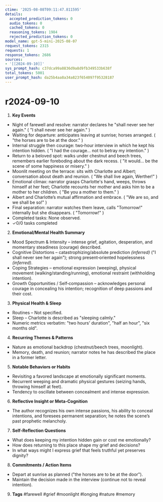 ```yaml
---
ctime: '2025-08-08T09:11:47.811595'
details:
  accepted_prediction_tokens: 0
  audio_tokens: 0
  cached_tokens: 0
  reasoning_tokens: 1984
  rejected_prediction_tokens: 0
model_name: gpt-5-mini-2025-08-07
request_tokens: 2315
requests: 1
response_tokens: 2686
sources:
- '[[2024-09-10]]'
sys_prompt_hash: c37dca99a8836d9a8d9fb349533b638f
total_tokens: 5001
user_prompt_hash: da25b4aa8a34a823f654097f95328187
---
```

# r2024-09-10

1. **Key Events**
- Night of farewell and resolve: narrator declares he "shall never see her again." ( "I shall never see her again." )
- Waiting for departure: anticipates leaving at sunrise; horses arranged. ( "the horses are to be at the door." )
- Internal struggle then courage: two‑hour interview in which he kept his intention hidden. ( "I had the courage... not to betray my intention." )
- Return to a beloved spot: walks under chestnut and beech trees, remembers earlier foreboding about the dark recess. ( "it would... be the scene of some happiness or misery." )
- Moonlit meeting on the terrace: sits with Charlotte and Albert; conversation about death and reunion. ( "We shall live again, Werther!" )
- Emotional climax: narrator grasps Charlotte's hand, weeps, throws himself at her feet; Charlotte recounts her mother and asks him to be a mother to her children. ( "Be you a mother to them." )
- Albert and Charlotte’s mutual affirmation and embrace. ( "We are so, and we shall be so!" )
- Final separation: narrator watches them leave, calls "Tomorrow!" internally but she disappears. ( "Tomorrow!" )
- Completed tasks: None observed.
- ✓0/0 tasks completed

2. **Emotional/Mental Health Summary**
- Mood Spectrum & Intensity – intense grief, agitation, desperation, and momentary steadiness (courage) described.
- Cognitive Distortions – catastrophizing/absolute prediction *(inferred)* ("I shall never see her again"); strong present‑oriented hopelessness *(inferred)*.
- Coping Strategies – emotional expression (weeping), physical movement (walking/standing/running), emotional restraint (withholding intention).
- Growth Opportunities / Self‑compassion – acknowledges personal courage in concealing his intention; recognition of deep passions and their cost.

3. **Physical Health & Sleep**
- Routines – Not specified.
- Sleep – Charlotte is described as "sleeping calmly."
- Numeric metrics verbatim: "two hours' duration", "half an hour", "six months old".

4. **Recurring Themes & Patterns**
- Nature as emotional backdrop (chestnut/beech trees, moonlight).
- Memory, death, and reunion; narrator notes he has described the place in a former letter.

5. **Notable Behaviors or Habits**
- Revisiting a favored landscape at emotionally significant moments.
- Recurrent weeping and dramatic physical gestures (seizing hands, throwing himself at feet).
- Tendency to oscillate between concealment and intense expression.

6. **Reflective Insight or Meta‑Cognition**
- The author recognizes his own intense passions, his ability to conceal intentions, and foresees permanent separation; he notes the scene’s past prophetic melancholy.

7. **Self‑Reflection Questions**
- What does keeping my intention hidden gain or cost me emotionally?
- How does returning to this place shape my grief and decisions?
- In what ways might I express grief that feels truthful yet preserves dignity?

8. **Commitments / Action Items**
- Depart at sunrise as planned ("the horses are to be at the door").
- Maintain the decision made in the interview (continue not to reveal intention).

9. **Tags**
#farewell #grief #moonlight #longing #nature #memory